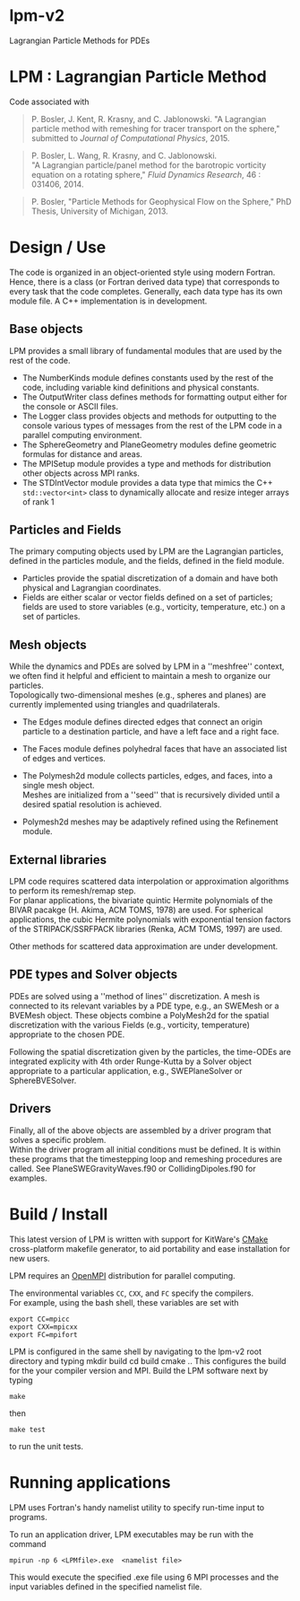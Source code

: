 # lpm-v2
Lagrangian Particle Methods for PDEs

LPM : Lagrangian Particle Method
=========

Code associated with 

> P. Bosler, J. Kent, R. Krasny, and C. Jablonowski. "A Lagrangian particle method with remeshing for tracer transport on the sphere,"
> submitted to _Journal of Computational Physics_, 2015.


> P. Bosler,  L. Wang,  R. Krasny, and C. Jablonowski.  
>	"A Lagrangian particle/panel method for the barotropic vorticity equation on a rotating sphere," _Fluid Dynamics Research_,  46 : 031406, 2014.

> P. Bosler, "Particle Methods for Geophysical Flow on the Sphere," PhD Thesis, University of Michigan, 2013.

Design / Use
=========

The code is organized in an object-oriented style using modern Fortran. 
Hence, there is a class (or Fortran derived data type) that corresponds to every task that the code completes.
Generally, each data type has its own module file.
A C++ implementation is in development.

Base objects 
------------
LPM provides a small library of fundamental modules that are used by the rest of the code.

* The NumberKinds module defines constants used by the rest of the code, including variable kind definitions and physical constants.
* The OutputWriter class defines methods for formatting output either for the console or ASCII files.  
* The Logger class provides objects and methods for outputting to the console various types of messages from the rest of the LPM code in a parallel computing environment.  
* The SphereGeometry and PlaneGeometry modules define geometric formulas for distance and areas. 
* The MPISetup module provides a type and methods for distribution other objects across MPI ranks. 
* The STDIntVector module provides a data type that mimics the C++ `std::vector<int>` class to dynamically allocate and resize integer arrays of rank 1

Particles and Fields
--------------------
The primary computing objects used by LPM are the Lagrangian particles, defined in the particles module, and the fields, defined in the field module. 
* Particles provide the spatial discretization of a domain and have both physical and Lagrangian coordinates.  
* Fields are either scalar or vector fields defined on a set of particles; fields are used to store variables (e.g., vorticity, temperature, etc.) on a set of particles.  


Mesh objects
------------
While the dynamics and PDEs are solved by LPM in a ''meshfree'' context, we often find it helpful and efficient to maintain a mesh to organize our particles.   
Topologically two-dimensional meshes (e.g., spheres and planes) are currently implemented using triangles and quadrilaterals.  
* The Edges module defines directed edges that connect an origin particle to a destination particle, and have a left face and a right face.
* The Faces module defines polyhedral faces that have an associated list of edges and vertices.  
* The Polymesh2d module collects particles, edges, and faces, into a single mesh object.   
Meshes are initialized from a ''seed'' that is recursively divided until a desired spatial resolution is achieved.  

* Polymesh2d meshes may be adaptively refined using the Refinement module.  

External libraries
-------------------
LPM code requires scattered data interpolation or approximation algorithms to perform its remesh/remap step.   
For planar applications, the bivariate quintic Hermite polynomials of the BIVAR pacakge (H. Akima, ACM TOMS, 1978) are used.
For spherical applications, the cubic Hermite polynomials with exponential tension factors of the STRIPACK/SSRFPACK libraries (Renka, ACM TOMS, 1997) are used.  

Other methods for scattered data approximation are under development.  

PDE types and Solver objects
--------------
PDEs are solved using a ''method of lines'' discretization. 
A mesh is connected to its relevant variables by a PDE type, e.g., an SWEMesh or a BVEMesh object.
These objects combine a PolyMesh2d for the spatial discretization with the various Fields (e.g., vorticity, temperature) 
appropriate to the chosen PDE.

Following the spatial discretization given by the particles, the time-ODEs are integrated explicity with 4th order Runge-Kutta by a Solver object appropriate to a particular application, e.g., SWEPlaneSolver or SphereBVESolver.  


Drivers
--------
Finally, all of the above objects are assembled by a driver program that solves a specific problem.  
Within the driver program all initial conditions must be defined.
It is within these programs that the timestepping loop and remeshing procedures are called.
See PlaneSWEGravityWaves.f90 or CollidingDipoles.f90 for examples.


Build / Install
================
This latest version of LPM is written with support for KitWare's [CMake](http://www.cmake.org) cross-platform makefile generator, to aid
portability and ease installation for new users.

LPM requires an [OpenMPI](http://www.open-mpi.org) distribution for parallel computing.

The environmental variables `CC`, `CXX`, and `FC` specify the compilers.  
For example, using the bash shell, these variables are set with

    export CC=mpicc
    export CXX=mpicxx
    export FC=mpifort
    
LPM is configured in the same shell by navigating to the lpm-v2 root directory and typing 
    mkdir build
    cd build
    cmake ..
This configures the build for the your compiler version and MPI.  Build the LPM software next by typing

    make
    
then

    make test
    
to run the unit tests.  

Running applications
====================

LPM uses Fortran's handy namelist utility to specify run-time input to programs.

To run an application driver, LPM executables may be run with the command

    mpirun -np 6 <LPMfile>.exe  <namelist file>

This would execute the specified .exe file using 6 MPI processes and the input variables defined in the specified namelist file.
